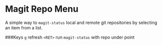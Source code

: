 Magit Repo Menu
===============

A simple way to `magit-status` local and remote git repositories by selecting an item from a list.

###Keys
`g` refresh
`<RET>` run `magit-status` with repo under point